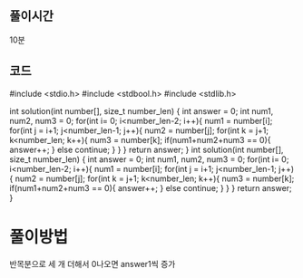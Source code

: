 ## 풀이시간
10분

## 코드
#include <stdio.h>
#include <stdbool.h>
#include <stdlib.h>

int solution(int number[], size_t number_len) {
    int answer = 0;
    int num1, num2, num3 = 0;
    for(int i= 0; i<number_len-2; i++){
        num1 = number[i];
        for(int j = i+1; j<number_len-1; j++){
            num2 = number[j];
                for(int k = j+1; k<number_len; k++){
                    num3 = number[k];
                    if(num1+num2+num3 == 0){
                        answer++;
                    }
                    else
                        continue;
                }
        }
    }
    return answer;
}
int solution(int number[], size_t number_len) {
    int answer = 0;
    int num1, num2, num3 = 0;
    for(int i= 0; i<number_len-2; i++){
        num1 = number[i];
        for(int j = i+1; j<number_len-1; j++){
            num2 = number[j];
                for(int k = j+1; k<number_len; k++){
                    num3 = number[k];
                    if(num1+num2+num3 == 0){
                        answer++;
                    }
                    else
                        continue;
                }
        }
    }
    return answer;
}

# 풀이방법
반목분으로 세 개 더해서 0나오면 answer1씩 증가
